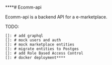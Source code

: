 ****# Ecomm-api

Ecomm-api is a backend API for a e-marketplace.

TODO:
    
    []: # add graphql
    []: # mock users and auth
    []: # mock marketplace entities
    []: # migrate entities to Postges
    []: # add Role Based Access Control
    []: # docker deployment****
